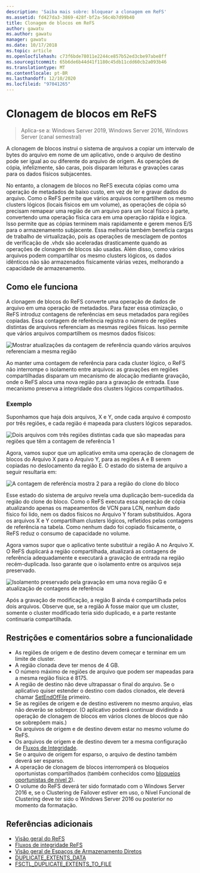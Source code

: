 ```yaml
---
description: 'Saiba mais sobre: bloquear a clonagem em ReFS'
ms.assetid: fd427da3-3869-428f-bf2a-56c4b7d99b40
title: Clonagem de blocos em ReFS
author: gawatu
ms.author: gawatu
manager: gawatu
ms.date: 10/17/2018
ms.topic: article
ms.openlocfilehash: c73f6bde78011e2244ce857b52ed3cbe97abe8ff
ms.sourcegitcommit: 65b6de6b44d41f1180c45db11cdd60cb2a093b46
ms.translationtype: MT
ms.contentlocale: pt-BR
ms.lasthandoff: 12/10/2020
ms.locfileid: "97041265"
---
```

# <a name="block-cloning-on-refs"></a>Clonagem de blocos em ReFS

>Aplica-se a: Windows Server 2019, Windows Server 2016, Windows Server (canal semestral)

A clonagem de blocos instrui o sistema de arquivos a copiar um intervalo de bytes do arquivo em nome de um aplicativo, onde o arquivo de destino pode ser igual ao ou diferente do arquivo de origem. As operações de cópia, infelizmente, são caras, pois disparam leituras e gravações caras para os dados físicos subjacentes.

No entanto, a clonagem de blocos no ReFS executa cópias como uma operação de metadados de baixo custo, em vez de ler e gravar dados do arquivo. Como o ReFS permite que vários arquivos compartilhem os mesmo clusters lógicos (locais físicos em um volume), as operações de cópia só precisam remapear uma região de um arquivo para um local físico à parte, convertendo uma operação física cara em uma operação rápida e lógica. Isso permite que as cópias terminem mais rapidamente e gerem menos E/S para o armazenamento subjacente. Essa melhoria também beneficia cargas de trabalho de virtualização, pois as operações de mesclagem de pontos de verificação de .vhdx são aceleradas drasticamente quando as operações de clonagem de blocos são usadas. Além disso, como vários arquivos podem compartilhar os mesmo clusters lógicos, os dados idênticos não são armazenados fisicamente várias vezes, melhorando a capacidade de armazenamento.

## <a name="how-it-works"></a>Como ele funciona

A clonagem de blocos do ReFS converte uma operação de dados de arquivo em uma operação de metadados. Para fazer essa otimização, o ReFS introduz contagens de referências em seus metadados para regiões copiadas. Essa contagem de referência registra o número de regiões distintas de arquivos referenciam as mesmas regiões físicas. Isso permite que vários arquivos compartilhem os mesmos dados físicos:

![Mostrar atualizações da contagem de referência quando vários arquivos referenciam a mesma região](media/ref-count-example.gif)

Ao manter uma contagem de referência para cada cluster lógico, o ReFS não interrompe o isolamento entre arquivos: as gravações em regiões compartilhadas disparam um mecanismo de alocação mediante gravação, onde o ReFS aloca uma nova região para a gravação de entrada. Esse mecanismo preserva a integridade dos clusters lógicos compartilhados.

### <a name="example"></a>Exemplo
Suponhamos que haja dois arquivos, X e Y, onde cada arquivo é composto por três regiões, e cada região é mapeada para clusters lógicos separados.

![Dois arquivos com três regiões distintas cada que são mapeadas para regiões que têm a contagem de referência 1](media/block-clone-1.png)

Agora, vamos supor que um aplicativo emita uma operação de clonagem de blocos do Arquivo X para o Arquivo Y, para as regiões A e B serem copiadas no deslocamento da região E. O estado do sistema de arquivo a seguir resultaria em:

![A contagem de referência mostra 2 para a região do clone do bloco](media/block-clone-2.png)

Esse estado do sistema de arquivo revela uma duplicação bem-sucedida da região do clone do bloco. Como o ReFS executa essa operação de cópia atualizando apenas os mapeamentos de VCN para LCN, nenhum dado físico foi lido, nem os dados físicos no Arquivo Y foram substituídos. Agora os arquivos X e Y compartilham clusters lógicos, refletidos pelas contagens de referência na tabela. Como nenhum dado foi copiado fisicamente, o ReFS reduz o consumo de capacidade no volume.

Agora vamos supor que o aplicativo tente substituir a região A no Arquivo X. O ReFS duplicará a região compartilhada, atualizará as contagens de referência adequadamente e executará a gravação de entrada na região recém-duplicada. Isso garante que o isolamento entre os arquivos seja preservado.

![Isolamento preservado pela gravação em uma nova região G e atualização de contagens de referência](media/block-clone-3.png)

Após a gravação de modificação, a região B ainda é compartilhada pelos dois arquivos. Observe que, se a região A fosse maior que um cluster, somente o cluster modificado teria sido duplicado, e a parte restante continuaria compartilhada.


## <a name="functionality-restrictions-and-remarks"></a>Restrições e comentários sobre a funcionalidade
- As regiões de origem e de destino devem começar e terminar em um limite de cluster.
- A região clonada deve ter menos de 4 GB.
- O número máximo de regiões de arquivo que podem ser mapeadas para a mesma região física é 8175.
- A região de destino não deve ultrapassar o final do arquivo. Se o aplicativo quiser estender o destino com dados clonados, ele deverá chamar [SetEndOfFile](/windows/win32/api/fileapi/nf-fileapi-setendoffile) primeiro.
- Se as regiões de origem e de destino estiverem no mesmo arquivo, elas não deverão se sobrepor. (O aplicativo poderá continuar dividindo a operação de clonagem de blocos em vários clones de blocos que não se sobrepõem mais.)
- Os arquivos de origem e de destino devem estar no mesmo volume do ReFS.
- Os arquivos de origem e de destino devem ter a mesma configuração de [Fluxos de Integridade](/windows/win32/fileio/file-attribute-constants).
- Se o arquivo de origem for esparso, o arquivo de destino também deverá ser esparso.
- A operação de clonagem de blocos interromperá os bloqueios oportunistas compartilhados (também conhecidos como [bloqueios oportunistas de nível 2](/windows/win32/fileio/types-of-opportunistic-locks)).
- O volume do ReFS deverá ter sido formatado com o Windows Server 2016 e, se o Clustering de Failover estiver em uso, o Nível Funcional de Clustering deve ter sido o Windows Server 2016 ou posterior no momento da formatação.

## <a name="additional-references"></a>Referências adicionais

-   [Visão geral do ReFS](refs-overview.md)
-   [Fluxos de integridade ReFS](integrity-streams.md)
-   [Visão geral de Espaços de Armazenamento Diretos](../storage-spaces/storage-spaces-direct-overview.md)
-   [DUPLICATE_EXTENTS_DATA](/windows/win32/api/winioctl/ns-winioctl-duplicate_extents_data)
-   [FSCTL_DUPLICATE_EXTENTS_TO_FILE](/windows/win32/api/winioctl/ni-winioctl-fsctl_duplicate_extents_to_file)
